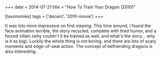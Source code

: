 +++
date = 2014-07-21
title = "How To Train Your Dragon (2010)"

[taxonomies]
tags = ['decent', '2010-movie']
+++

It was lots more impressive on first viewing. This time around, I found
the face animation terrible, the story recycled, complete with tired
humor, and a forced villain (why couldn\'t it be trained as well, and
what\'s the story\... why is it so big). Luckily the whole thing is not
boring, and there are lots of scary moments and edge-of-seat action. The
concept of befriending dragons is also interesting.
